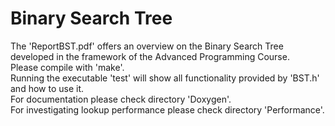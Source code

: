 # Binary Search Tree

The 'ReportBST.pdf' offers an overview on the Binary Search Tree developed in the framework of the Advanced Programming Course.   
Please compile with 'make'.  
Running the executable 'test' will show all functionality provided by 'BST.h' and how to use it.  
For documentation please check directory 'Doxygen'.  
For investigating lookup performance please check directory 'Performance'.  
